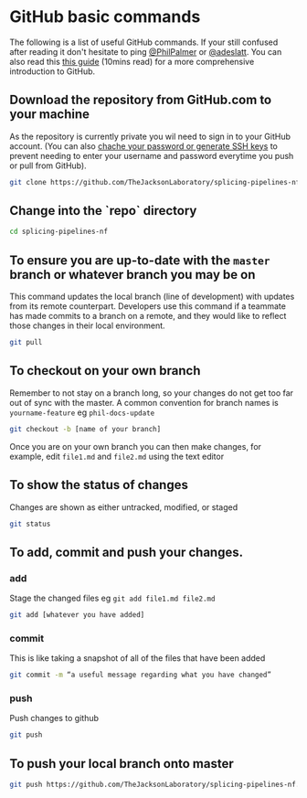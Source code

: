 # GitHub basic commands

The following is a list of useful GitHub commands. If your still confused after reading it don't hesitate to ping [@PhilPalmer](https://github.com/PhilPalmer) or [@adeslatt](https://github.com/adeslatt). You can also read this [this guide](https://guides.github.com/introduction/git-handbook/) (10mins read) for a more comprehensive introduction to GitHub.

## Download the repository from GitHub.com to your machine

As the repository is currently private you wil need to sign in to your GitHub account. (You can also [chache your password or generate SSH keys](https://help.github.com/en/github/getting-started-with-github/set-up-git#next-steps-authenticating-with-github-from-git) to prevent needing to enter your username and password everytime you push or pull from GitHub).

```bash
git clone https://github.com/TheJacksonLaboratory/splicing-pipelines-nf.git
```

## Change into the \`repo\` directory

```bash
cd splicing-pipelines-nf
```
 
## To ensure you are up-to-date with the `master` branch or whatever branch you may be on

This command updates the local branch (line of development) with updates from its remote counterpart. Developers use this command if a teammate has made commits to a branch on a remote, and they would like to reflect those changes in their local environment.

```bash
git pull
```

## To checkout on your own branch 

Remember to not stay on a branch long, so your changes do not get too far out of sync with the master. A common convention for branch names is `yourname-feature` eg `phil-docs-update`

```bash
git checkout -b [name of your branch]
```

Once you are on your own branch you can then make changes, for example, edit `file1.md` and `file2.md` using the text editor

## To show the status of changes

Changes are shown as either untracked, modified, or staged

```bash
git status
```

## To add, commit and push your changes.

### add
Stage the changed files eg `git add file1.md file2.md`
```bash
git add [whatever you have added]
```

### commit
This is like taking a snapshot of all of the files that have been added
```bash
git commit -m “a useful message regarding what you have changed”
```
 
### push
Push changes to github
```bash
git push
```

## To push your local branch onto master

```bash
git push https://github.com/TheJacksonLaboratory/splicing-pipelines-nf.git [name of your branch]
```
 